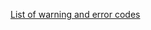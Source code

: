 
[List of warning and error codes](https://github.com/ydb-platform/ydb/blob/main/ydb/core/protos/issue_id.proto)
